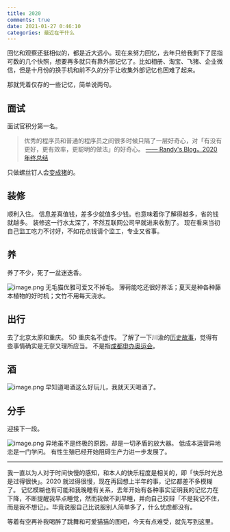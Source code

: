 ```yaml
---
title: 2020
comments: true
date: 2021-01-27 0:46:10
categories: 最近在干什么
---
```

回忆和观察还挺相似的，都是近大远小。现在来努力回忆，去年只给我剩下了屈指可数的几个快照，想要再多就只有靠外部记忆了。比如相册、淘宝、飞猪、企业微信，但是十月份的换手机和前不久的分手让收集外部记忆也困难了起来。

那就凭着仅存的一些记忆，简单说两句。

## 面试
面试官积分第一名。
> 优秀的程序员和普通的程序员之间很多时候只隔了一层好奇心，对「有没有更好，更有效率，更聪明的做法」的好奇心。 [——  Randy's Blog，2020 年终总结](https://lutaonan.com/blog/2020-summary/)

只做螺丝钉人会[变成猪](https://movie.douban.com/review/13064945/)的。

## 装修
顺利入住。
信息差真值钱，差多少就值多少钱。也意味着你了解得越多，省的钱就越多。
装修这一行水太深了，不然互联网公司早就进来收割了。
现在看来当初自己监工吃力不讨好，不如花点钱请个监工，专业又省事。

## 养
养了不少，死了一盆迷迭香。

![image.png](https://i.loli.net/2021/01/28/PM4gOqZDWkXpA9n.png)
无毛猫优雅可爱又不掉毛。
薄荷能吃还很好养活；夏天是种各种藤本植物的好时机；文竹不用每天浇水。

## 出行
去了北京太原和重庆。
5D 重庆名不虚传。
了解了一下川渝的[历史故事](https://zh.wikipedia.org/wiki/%E4%B8%89%E5%B3%A1%E7%9C%81)，觉得有些事情确实是无奈又理所应当。
不是指[成都申办奥运会](https://www.yicai.com/news/100855742.html)。

## 酒
![image.png](https://i.loli.net/2021/01/28/UQCutLDMrJZT12l.png)
早知道喝酒这么好玩儿，我就天天喝酒了。

## 分手
迎接下一段。

![image.png](https://i.loli.net/2021/01/28/jlQRM43GfStkncB.png)
异地虽不是终极的原因，却是一切矛盾的放大器。
低成本运营异地恋是一门学问。
有性生殖已经开始阻碍生产力进一步发展了。

---

我一直以为人对于时间快慢的感知，和本人的快乐程度是相关的，即「快乐时光总是过得很快」。2020 就过得很慢，现在再回想上半年的事，记忆都差不多模糊了。
记忆模糊也有可能和我晚睡有关系，去年开始有各种事实证明我的记忆力在下降，不断提醒我早点睡觉，然而我做不到早睡，并向自己狡辩「不是我记不住，而是我不想记」。毕竟说服自己比说服别人简单多了，什么忧虑都没有。

等着有空再补我喝醉了跳舞和可爱猫猫的图吧，今天有点难受，就先写到这里。
